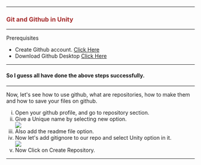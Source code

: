 <hr>
<h3 style="color:brown;">Git and Github in Unity</h3>
<hr>
<p>Prerequisites</p>
<ul>
<li> Create Github account. <a href="https://github.com/?wt.mc_id=studentamb_238031">Click Here</a></li>
<li>Download Github Desktop <a href="https://desktop.github.com/?wt.mc_id=studentamb_238031">Click Here </a></li>
</ul>
<hr>
<h4>So I guess all have done the above steps successfully.</h4>
<hr>
<p>Now, let's see how to use github, what are repositories, how to make them and how to save your files on github.</p>
<ol type='i'>
<li>Open your github profile, and go to repository section.</li>
<li>Give a Unique name by selecting new option.</li>
<img src="./New_Repo_Name.png"/>
<li>Also add the readme file option.</li>
<li>Now let's add gitignore to our repo and select Unity option in it.</li>
<img src="./GitIgnore_unity.png"/>
<li>Now Click on Create Repository.</li>
</ol>
<hr>